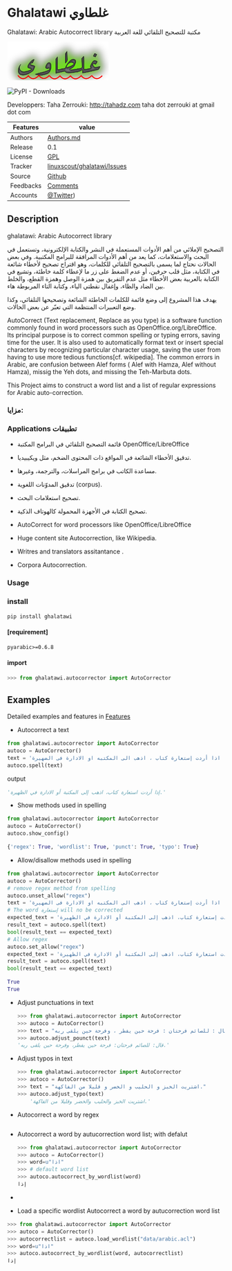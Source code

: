 # Ghalatawi غلطاوي
Ghalatawi: Arabic Autocorrect library
مكتبة للتصحيح التلقائي للغة العربية


![ghalatawi logo](doc/ghalatawi_header.png  "ghalatawi logo")

![PyPI - Downloads](https://img.shields.io/pypi/dm/ghalatawi)


  Developpers:  Taha Zerrouki: http://tahadz.com
    taha dot zerrouki at gmail dot com


Features |   value
---------|---------------------------------------------------------------------------------
Authors  | [Authors.md](https://github.com/linuxscout/ghalatawi/main/AUTHORS.md)
Release  | 0.1
License  |[GPL](https://github.com/linuxscout/ghalatawi/main/LICENSE)
Tracker  |[linuxscout/ghalatawi/Issues](https://github.com/linuxscout/ghalatawi/issues)
Source  |[Github](http://github.com/linuxscout/ghalatawi)
Feedbacks  |[Comments](https://github.com/linuxscout/ghalatawi/)
Accounts  |[@Twitter](https://twitter.com/linuxscout))

## Description

ghalatawi: Arabic Autocorrect library

 التصحيح الإملائي من أهم الأدوات المستعملة في النشر والكتابة الإلكترونية، وتستعمل في البحث والاستعلامات، كما يعد من أهم الأدوات المرافقة للبرامج المكتبية. وفي بعض الحالات نحتاج لما يسمى بالتصحيح التلقائي للكلمات، وهو اقتراح تصحيح لأخطاء شائعة في الكتابة، مثل قلب حرفين، أو عدم الضغط على زر ما لإعطاء كلمة خاطئة، وتشيع في الكتابة بالعربية بعض الأخطاء مثل عدم التفريق بين همزة الوصل وهمزة القطع، والخلط بين الضاد والظاء، وإغفال نقطتي الياء، وكتابة التاء المربوطة هاء.

يهدف هذا المشروع إلى وضع قائمة للكلمات الخاطئة الشائعة وتصحيحها التلقائي، وكذا وضع التعبيرات المنتظمة التي تعبّر عن بعض الحالات. 

AutoCorrect (Text replacement, Replace as you type) is a software function commonly found in word processors such as OpenOffice.org/LibreOffice. Its principal purpose is to correct common spelling or typing errors, saving time for the user. It is also used to automatically format text or insert special characters by recognizing particular character usage, saving the user from having to use more tedious functions[cf. wikipedia].
The common errors in Arabic, are confusion between Alef forms ( Alef with Hamza, Alef without Hamza), missig the Yeh dots, and missing the Teh-Marbuta dots.

This Project aims to construct a word list and a list of regular expressions for Arabic auto-correction. 

###  مزايا:



 


### Applications تطبيقات

- قائمة التصحيح التلقائي في البرامج المكتبة OpenOffice/LibreOffice
- تدقيق الأخطاء الشائعة في المواقع ذات المحتوى الضخم، مثل ويكيبيديا.
- مساعدة الكاتب في برامج المراسلات، والترجمة، وغيرها.
- تدقيق المدوّنات اللغوية (corpus).
- تصحيح استعلامات البحث.
- تصحيح الكتابة في الأجهزة المحمولة كالهوتاف الذكية.

- AutoCorrect for word processors like OpenOffice/LibreOffice
- Huge content site Autocorrection, like Wikipedia.
- Writres and translators assitantance .
- Corpora Autocorrection.


### Usage

### install
```shell
pip install ghalatawi
```
#### [requirement]
```
pyarabic>=0.6.8
```

#### import
```python
>>> from ghalatawi.autocorrector import AutoCorrector
```
## Examples

Detailed examples and features in [Features](doc/features.md) 

* Autocorrect a text

```python
from ghalatawi.autocorrector import AutoCorrector
autoco = AutoCorrector()
text = 'اذا أردت إستعارة كتاب ، اذهب الى المكتبه او الادارة فى الضهيرة .'
autoco.spell(text)
```

output 

````python
'إذا أردت استعارة كتاب، اذهب إلى المكتبة أو الادارة في الظهيرة.'
````



* Show methods used in spelling

```python
from ghalatawi.autocorrector import AutoCorrector
autoco = AutoCorrector()
autoco.show_config()
```

```python
{'regex': True, 'wordlist': True, 'punct': True, 'typo': True}
```

* Allow/disallow methods used in spelling

```python
from ghalatawi.autocorrector import AutoCorrector
autoco = AutoCorrector()
# remove regex method from spelling
autoco.unset_allow("regex") 
text = 'اذا أردت إستعارة كتاب ، اذهب الى المكتبه او الادارة فى الضهيرة .'
# The word إستعارة will no be corrected
expected_text = 'إذا أردت إستعارة كتاب، اذهب إلى المكتبة أو الادارة في الظهيرة.'
result_text = autoco.spell(text)
bool(result_text == expected_text)
# Allow regex 
autoco.set_allow("regex") 
expected_text = 'إذا أردت استعارة كتاب، اذهب إلى المكتبة أو الادارة في الظهيرة.'
result_text = autoco.spell(text)
bool(result_text == expected_text)
```

```python
True
True
```

* Adjust punctuations in text

  ```python
  >>> from ghalatawi.autocorrector import AutoCorrector
  >>> autoco = AutoCorrector()
  >>> text = "قال : للصائم فرحتان : فرحة حين يفطر ، وفرحة حين يلقى ربه  ."
  >>> autoco.adjust_pounct(text)
  'قال: للصائم فرحتان: فرحة حين يفطر، وفرحة حين يلقى ربه.'
  ```

  

* Adjust typos in text

  ```python
  >>> from ghalatawi.autocorrector import AutoCorrector
  >>> autoco = AutoCorrector()        
  >>> text = "اشتريت الخبز و الحليب و الخضر و قليلا من الفاكهة."
  >>> autoco.adjust_typo(text)
      'اشتريت الخبز والحليب والخضر وقليلا من الفاكهة.'
  ```

  

* Autocorrect a word by regex

  ```
  ```

  

* Autocorrect a word by autucorrection word list; with defalut

  

  ```python
  >>> from ghalatawi.autocorrector import AutoCorrector
  >>> autoco = AutoCorrector()                    
  >>> word=u"اذا"
  >>> # default word list
  >>> autoco.autocorrect_by_wordlist(word)
  إذا
  ```

* 

* Load a specific wordlist Autocorrect a word by autucorrection word list

```python
>>> from ghalatawi.autocorrector import AutoCorrector
>>> autoco = AutoCorrector()                    
>>> autocorrectlist = autoco.load_wordlist("data/arabic.acl")
>>> word=u"اذا"
>>> autoco.autocorrect_by_wordlist(word, autocorrectlist)
إذا
```

